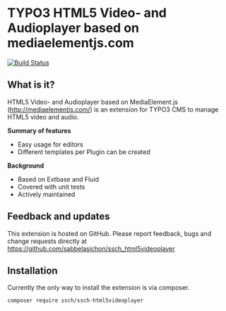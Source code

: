 TYPO3 HTML5 Video- and Audioplayer based on mediaelementjs.com
=================================

[![Build Status](https://travis-ci.org/sabbelasichon/ssch_html5videoplayer.png?branch=master)](https://travis-ci.org/sabbelasichon/ssch_html5videoplayer)

## What is it?

HTML5 Video- and Audioplayer based on MediaElement.js (http://mediaelementjs.com/) is an extension for TYPO3 CMS to manage HTML5 video and audio.

**Summary of features**
* Easy usage for editors
* Different templates per Plugin can be created

**Background**

* Based on Extbase and Fluid
* Covered with unit tests
* Actively maintained

## Feedback and updates

This extension is hosted on GitHub. Please report feedback, bugs and change requests directly at 
https://github.com/sabbelasichon/ssch_html5videoplayer


## Installation

Currently the only way to install the extension is via composer.

    composer require ssch/ssch-html5videoplayer